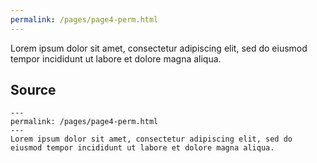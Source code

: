 ```yaml
---
permalink: /pages/page4-perm.html
---
```

Lorem ipsum dolor sit amet, consectetur adipiscing elit, sed do eiusmod tempor incididunt ut labore et dolore magna aliqua.


## Source

```
---
permalink: /pages/page4-perm.html
---
Lorem ipsum dolor sit amet, consectetur adipiscing elit, sed do eiusmod tempor incididunt ut labore et dolore magna aliqua.
```
